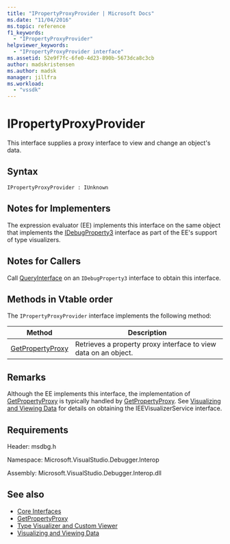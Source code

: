 ```yaml
---
title: "IPropertyProxyProvider | Microsoft Docs"
ms.date: "11/04/2016"
ms.topic: reference
f1_keywords:
  - "IPropertyProxyProvider"
helpviewer_keywords:
  - "IPropertyProxyProvider interface"
ms.assetid: 52e9f7fc-6fe0-4d23-890b-5673dca8c3cb
author: madskristensen
ms.author: madsk
manager: jillfra
ms.workload:
  - "vssdk"
---
```

# IPropertyProxyProvider
This interface supplies a proxy interface to view and change an object's data.

## Syntax

```
IPropertyProxyProvider : IUnknown
```

## Notes for Implementers
 The expression evaluator (EE) implements this interface on the same object that implements the [IDebugProperty3](../../../extensibility/debugger/reference/idebugproperty3.md) interface as part of the EE's support of type visualizers.

## Notes for Callers
 Call [QueryInterface](/cpp/atl/queryinterface) on an `IDebugProperty3` interface to obtain this interface.

## Methods in Vtable order
 The `IPropertyProxyProvider` interface implements the following method:

|Method|Description|
|------------|-----------------|
|[GetPropertyProxy](../../../extensibility/debugger/reference/ipropertyproxyprovider-getpropertyproxy.md)|Retrieves a property proxy interface to view data on an object.|

## Remarks
 Although the EE implements this interface, the implementation of [GetPropertyProxy](../../../extensibility/debugger/reference/ipropertyproxyprovider-getpropertyproxy.md) is typically handled by [GetPropertyProxy](../../../extensibility/debugger/reference/ieevisualizerservice-getpropertyproxy.md). See [Visualizing and Viewing Data](../../../extensibility/debugger/visualizing-and-viewing-data.md) for details on obtaining the IEEVisualizerService interface.

## Requirements
 Header: msdbg.h

 Namespace: Microsoft.VisualStudio.Debugger.Interop

 Assembly: Microsoft.VisualStudio.Debugger.Interop.dll

## See also
- [Core Interfaces](../../../extensibility/debugger/reference/core-interfaces.md)
- [GetPropertyProxy](../../../extensibility/debugger/reference/ieevisualizerservice-getpropertyproxy.md)
- [Type Visualizer and Custom Viewer](../../../extensibility/debugger/type-visualizer-and-custom-viewer.md)
- [Visualizing and Viewing Data](../../../extensibility/debugger/visualizing-and-viewing-data.md)